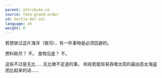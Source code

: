 ```yaml
---
parent: attribute.ce
source: fate-grand-order
id: bestia-del-sol
language: zh
weight: 0
---
```


若想驶过这片海洋（银河），有一件事物是必须回避的。

燃料耗尽？
不。
食物见底？
不。

这些不过是无比……无比微不足道的事。
和宛若能轻易吞噬太阳的最凶恶女海盗团比起来的话……
